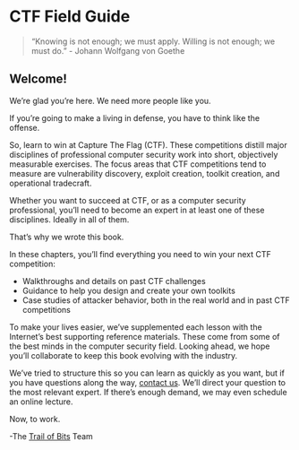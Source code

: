 CTF Field Guide
=====

> “Knowing is not enough; we must apply. Willing is not enough; we must do.” - Johann Wolfgang von Goethe

## Welcome!

We’re glad you’re here. We need more people like you.

If you’re going to make a living in defense, you have to think like the offense.

So, learn to win at Capture The Flag (CTF). These competitions distill major disciplines of professional computer security work into short, objectively measurable exercises. The focus areas that CTF competitions tend to measure are vulnerability discovery, exploit creation, toolkit creation, and operational tradecraft.

Whether you want to succeed at CTF, or as a computer security professional, you’ll need to become an expert in at least one of these disciplines. Ideally in all of them.

That’s why we wrote this book.

In these chapters, you’ll find everything you need to win your next CTF competition:
* Walkthroughs and details on past CTF challenges
* Guidance to help you design and create your own toolkits
* Case studies of attacker behavior, both in the real world and in past CTF competitions

To make your lives easier, we’ve supplemented each lesson with the Internet’s best supporting reference materials. These come from some of the best minds in the computer security field. Looking ahead, we hope you’ll collaborate to keep this book evolving with the industry.

We’ve tried to structure this so you can learn as quickly as you want, but if you have questions along the way, [contact us](https://github.com/trailofbits/ctf/issues). We’ll direct your question to the most relevant expert. If there’s enough demand, we may even schedule an online lecture.

Now, to work.

-The [Trail of Bits](https://www.trailofbits.com) Team

